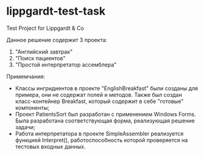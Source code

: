 # lippgardt-test-task
Test Project for Lippgardt &amp; Co

Данное решение содержит 3 проекта:

1) "Английский завтрак"
2) "Поиск пациентов"
3) "Простой интерпретатор ассемблера"

Примемчания:

- Классы ингридиентов в проекте "EnglishBreakfast" были созданы для примера, они не содержат полей и методов. Также был создан класс-контейнер Breakfast, который содержит в себе "готовые" компоненты;
- Проект PatientsSort был разработан с применением Windows Forms. Была разработана соответствующая форма, реализующая решение задачи;
- Работа интерпретатора в проекте SimpleAssembler реализуется функцией Interpret(), работоспособность которой проверяется на тестовых входных данных.

